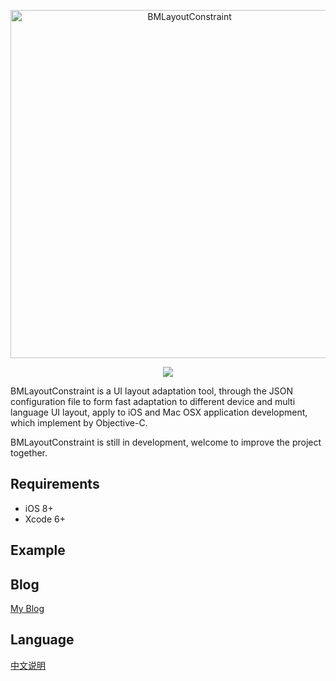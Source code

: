 <p align="center">
<img src="http://beichenming.me/img/BMLayoutConstraint_logo.jpg" alt="BMLayoutConstraint" title="BMLayoutConstraint" width="557"/>
</p>

<p align="center">
<a href="http://beichenming.me"><img src="https://img.shields.io/badge/Blog-@%E5%8C%97%E8%BE%B0%E6%98%8E-red.svg?style=flat"></a>
</p>

BMLayoutConstraint is a UI layout adaptation tool, through the JSON configuration file to form fast adaptation to different device and multi language UI layout, apply to iOS and Mac OSX application development, which implement by Objective-C.

BMLayoutConstraint is still in development, welcome to improve the project together.

## Requirements

- iOS 8+
- Xcode 6+

## Example


## Blog
[My Blog](http://www.jianshu.com/users/5d1e6bd11aa0)

## Language
[中文说明]()


